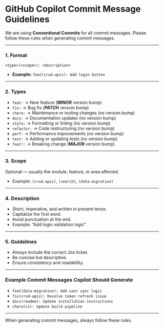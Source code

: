 # GitHub Copilot Commit Message Guidelines

We are using **Conventional Commits** for all commit messages. Please follow these rules when generating commit messages.

---

### 1. Format

`<type>(<scope>): <description>`

- **Example:** `feat(crud-apis): Add login button`

---

### 2. Types

- `feat:` → New feature (**MINOR** version bump)
- `fix:` → Bug fix (**PATCH** version bump)
- `chore:` → Maintenance or tooling changes (no version bump)
- `docs:` → Documentation updates (no version bump)
- `style:` → Formatting or linting (no version bump)
- `refactor:` → Code restructuring (no version bump)
- `perf:` → Performance improvements (no version bump)
- `test:` → Adding or updating tests (no version bump)
- `feat!:` → Breaking change (**MAJOR** version bump)

---

### 3. Scope

Optional — usually the module, feature, or area affected.

- Example: `(crud-apis)`, `(search)`, `(data-migration)`

---

### 4. Description

- Short, imperative, and written in present tense.
- Capitalize the first word.
- Avoid punctuation at the end.
- Example: “Add login validation logic”

---

### 5. Guidelines

- Always include the correct Jira ticket.
- Be concise but descriptive.
- Ensure consistency and readability.

---

### Example Commit Messages Copilot Should Generate

- `feat(data-migration): Add user sync logic`
- `fix(crud-apis): Resolve token refresh issue`
- `docs(readme): Update installation instructions`
- `chore(ci): Update build pipeline`

---

When generating commit messages, always follow these rules.
